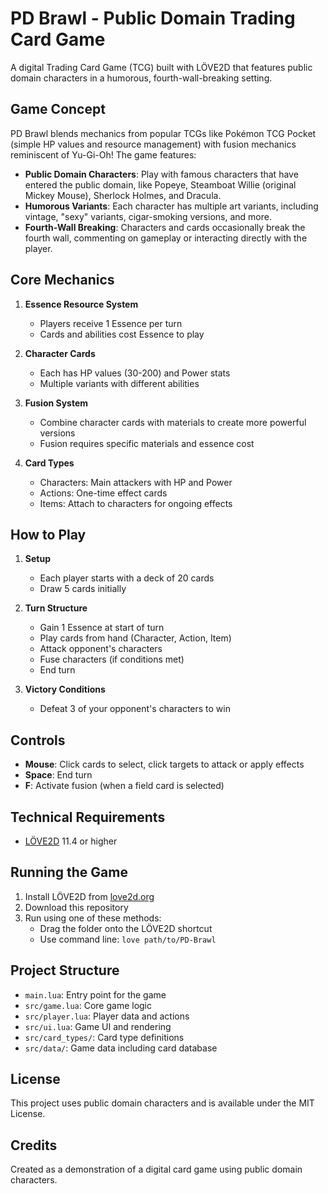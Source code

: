 # PD Brawl - Public Domain Trading Card Game

A digital Trading Card Game (TCG) built with LÖVE2D that features public domain characters in a humorous, fourth-wall-breaking setting.

## Game Concept

PD Brawl blends mechanics from popular TCGs like Pokémon TCG Pocket (simple HP values and resource management) with fusion mechanics reminiscent of Yu-Gi-Oh! The game features:

- **Public Domain Characters**: Play with famous characters that have entered the public domain, like Popeye, Steamboat Willie (original Mickey Mouse), Sherlock Holmes, and Dracula.
- **Humorous Variants**: Each character has multiple art variants, including vintage, "sexy" variants, cigar-smoking versions, and more.
- **Fourth-Wall Breaking**: Characters and cards occasionally break the fourth wall, commenting on gameplay or interacting directly with the player.

## Core Mechanics

1. **Essence Resource System**
   - Players receive 1 Essence per turn
   - Cards and abilities cost Essence to play

2. **Character Cards**
   - Each has HP values (30-200) and Power stats
   - Multiple variants with different abilities

3. **Fusion System**
   - Combine character cards with materials to create more powerful versions
   - Fusion requires specific materials and essence cost

4. **Card Types**
   - Characters: Main attackers with HP and Power
   - Actions: One-time effect cards
   - Items: Attach to characters for ongoing effects

## How to Play

1. **Setup**
   - Each player starts with a deck of 20 cards
   - Draw 5 cards initially

2. **Turn Structure**
   - Gain 1 Essence at start of turn
   - Play cards from hand (Character, Action, Item)
   - Attack opponent's characters
   - Fuse characters (if conditions met)
   - End turn

3. **Victory Conditions**
   - Defeat 3 of your opponent's characters to win

## Controls

- **Mouse**: Click cards to select, click targets to attack or apply effects
- **Space**: End turn
- **F**: Activate fusion (when a field card is selected)

## Technical Requirements

- [LÖVE2D](https://love2d.org/) 11.4 or higher

## Running the Game

1. Install LÖVE2D from [love2d.org](https://love2d.org/)
2. Download this repository
3. Run using one of these methods:
   - Drag the folder onto the LÖVE2D shortcut
   - Use command line: `love path/to/PD-Brawl`

## Project Structure

- `main.lua`: Entry point for the game
- `src/game.lua`: Core game logic
- `src/player.lua`: Player data and actions
- `src/ui.lua`: Game UI and rendering
- `src/card_types/`: Card type definitions
- `src/data/`: Game data including card database

## License

This project uses public domain characters and is available under the MIT License.

## Credits

Created as a demonstration of a digital card game using public domain characters. 